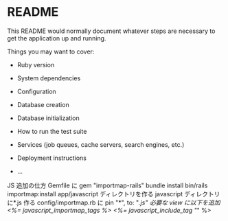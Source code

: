 # README

This README would normally document whatever steps are necessary to get the
application up and running.

Things you may want to cover:

- Ruby version

- System dependencies

- Configuration

- Database creation

- Database initialization

- How to run the test suite

- Services (job queues, cache servers, search engines, etc.)

- Deployment instructions

- ...

JS 追加の仕方
Gemfile に gem "importmap-rails"
bundle install
bin/rails importmap:install
app/javascript ディレクトリを作る
javascript ディレクトリに*.js 作る
config/importmap.rb に pin "*", to: "_.js"
必要な view に以下を追加
<%= javascript_importmap_tags %>
<%= javascript_include_tag "_" %>
